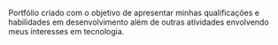 Portfólio criado com o objetivo de apresentar minhas qualificações e habilidades em desenvolvimento além de outras atividades envolvendo meus interesses em tecnologia.